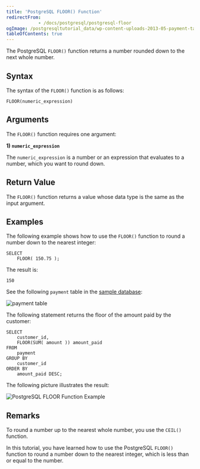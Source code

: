 ```yaml
---
title: 'PostgreSQL FLOOR() Function'
redirectFrom: 
            - /docs/postgresql/postgresql-floor
ogImage: /postgresqltutorial_data/wp-content-uploads-2013-05-payment-table.png
tableOfContents: true
---
```



The PostgreSQL `FLOOR()` function returns a number rounded down to the next whole number.

## Syntax

The syntax of the `FLOOR()` function is as follows:

```
FLOOR(numeric_expression)
```

## Arguments

The `FLOOR()` function requires one argument:

**1) `numeric_expression`**

The `numeric_expression` is a number or an expression that evaluates to a number, which you want to round down.

## Return Value

The `FLOOR()` function returns a value whose data type is the same as the input argument.

## Examples

The following example shows how to use the `FLOOR()` function to round a number down to the nearest integer:

```
SELECT
    FLOOR( 150.75 );
```

The result is:

```
150
```

See the following `payment` table in the [sample database](/docs/postgresql/postgresql-getting-started/postgresql-sample-database):

![payment table](/postgresqltutorial_data/wp-content-uploads-2013-05-payment-table.png)

The following statement returns the floor of the amount paid by the customer:

```
SELECT
    customer_id,
    FLOOR(SUM( amount )) amount_paid
FROM
    payment
GROUP BY
    customer_id
ORDER BY
    amount_paid DESC;
```

The following picture illustrates the result:

![PostgreSQL FLOOR Function Example](/postgresqltutorial_data/wp-content-uploads-2017-08-PostgreSQL-FLOOR-Function-Example.png)

## Remarks

To round a number up to the nearest whole number, you use the `CEIL()` function.

In this tutorial, you have learned how to use the PostgreSQL `FLOOR()` function to round a number down to the nearest integer, which is less than or equal to the number.
